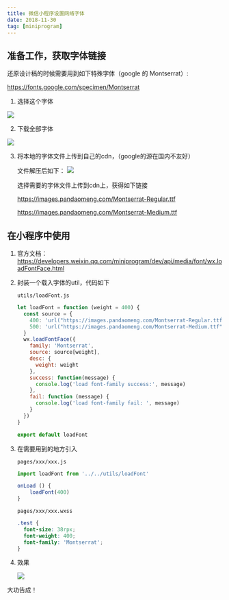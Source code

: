 ```yaml
---
title: 微信小程序设置网络字体
date: 2018-11-30
tag: [miniprogram]
---
```


## 准备工作，获取字体链接

还原设计稿的时候需要用到如下特殊字体（google 的 Montserrat）:

https://fonts.google.com/specimen/Montserrat

1. 选择这个字体

![](https://images.pandaomeng.com/69a7450858cccdc4f6fc354b26917995.jpg)



2. 下载全部字体

![](https://images.pandaomeng.com/4eecbd05b57012c7cbd9c4ad1a924627.jpg)

3. 将本地的字体文件上传到自己的cdn，（google的源在国内不友好）

   文件解压后如下：
   ![](https://images.pandaomeng.com/f6f997aad808f182ddf2ed49315263ee.jpg)

   选择需要的字体文件上传到cdn上，获得如下链接

   https://images.pandaomeng.com/Montserrat-Regular.ttf

   https://images.pandaomeng.com/Montserrat-Medium.ttf



## 在小程序中使用

1. 官方文档：
   https://developers.weixin.qq.com/miniprogram/dev/api/media/font/wx.loadFontFace.html

2. 封装一个载入字体的util，代码如下

   `utils/loadFont.js`

   ```js
   let loadFont = function (weight = 400) {
     const source = {
       400: 'url("https://images.pandaomeng.com/Montserrat-Regular.ttf")', // Regular
       500: 'url("https://images.pandaomeng.com/Montserrat-Medium.ttf")' // Medium
     }
     wx.loadFontFace({
       family: 'Montserrat',
       source: source[weight],
       desc: {
         weight: weight
       },
       success: function(message) {
         console.log('load font-family success:', message)
       },
       fail: function (message) {
         console.log('load font-family fail: ', message)
       }
     })
   }
   
   export default loadFont
   ```

3. 在需要用到的地方引入

   `pages/xxx/xxx.js`

   ```js
   import loadFont from '../../utils/loadFont'
   
   onLoad () {
       loadFont(400)
   }
   ```

   `pages/xxx/xxx.wxss`

   ```css
   .test {
     font-size: 38rpx;
     font-weight: 400;
     font-family: 'Montserrat';
   }
   ```

4. 效果

   ![](https://images.pandaomeng.com/279e75c751a7a3ae8d19ef13ab3555ea.jpg)

大功告成！